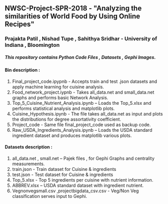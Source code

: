## NWSC-Project-SPR-2018 - "Analyzing the similarities of World Food by Using Online Recipes"
### Prajakta Patil , Nishad Tupe , Sahithya Sridhar - University of Indiana , Bloomington 
##### This repository contains Python Code Files , Datasets , Gephi Images. 

#### Bin description :

1. Final_project_code.ipypnb - Accepts train and test .json datasets and apply machine learning for cuisine analysis. 
2. Food_network_project.iypnb - Takes all_data.net and small_data.net graphs and performs basic Network Analysis.
3. Top_5_Cuisine_Nutrient_Analysis.ipynb – Loads the Top_5.xlsx and performs statistical analysis and matplotlib plots.  
4. Cuisine_Hypothesis.ipynb - The file takes all_data.net as input and plots the distributions for degree assortativity coefficient.
5. Project_code - Same file final_project_code used as backup code. 
6. Raw_USDA_Ingredients_Analysis.ipynb – Loads the USDA standard ingredient dataset and produces matplotlib various plots.

#### Datasets description :
1. all_data.net , small.net – Pajek files , for Gephi Graphs and centrality measurements.
2. train.json - Train dataset for Cuisine & ingredients 
3. test.json - Test dataset for Cuisine & ingredients
4. Top_5.xlsx - Top 5 ingredients per cuisine with nutrient information.
5. ABBREV.xlsx – USDA standard dataset with ingredient nutrient.
6. Vegnonvegsmall.csv ,projectbigdata_csv.csv - Veg/Non Veg classification serves input to Gephi.

